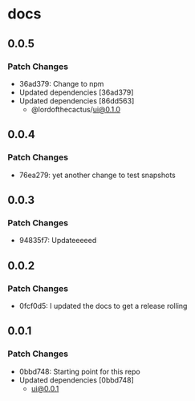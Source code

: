 # docs

## 0.0.5

### Patch Changes

- 36ad379: Change to npm
- Updated dependencies [36ad379]
- Updated dependencies [86dd563]
  - @lordofthecactus/ui@0.1.0

## 0.0.4

### Patch Changes

- 76ea279: yet another change to test snapshots

## 0.0.3

### Patch Changes

- 94835f7: Updateeeeed

## 0.0.2

### Patch Changes

- 0fcf0d5: I updated the docs to get a release rolling

## 0.0.1

### Patch Changes

- 0bbd748: Starting point for this repo
- Updated dependencies [0bbd748]
  - ui@0.0.1
